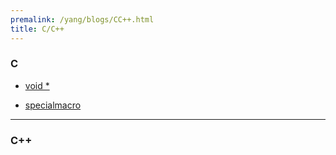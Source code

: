 ```yaml
---
premalink: /yang/blogs/CC++.html
title: C/C++
---
```


### C

- [void *](/yang/blogs/Generalpointer.md) 

- [specialmacro](/yang/blogs/specialMacro1.md)





---------------

### C++

